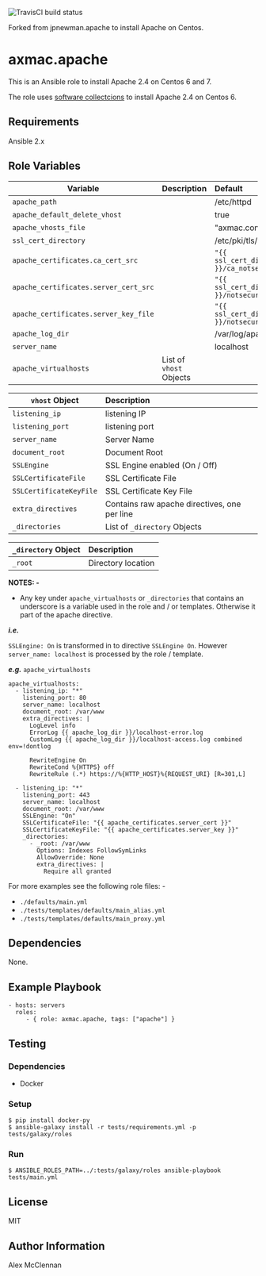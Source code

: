 ![TravisCI build status](https://travis-ci.org/axmac/axmac.apache.svg?branch=master)

Forked from jpnewman.apache to install Apache on Centos.

# axmac.apache

This is an Ansible role to install Apache 2.4 on Centos 6 and 7.

The role uses [software collectcions](https://www.softwarecollections.org/en/scls/rhscl/httpd24/) to install Apache 2.4 on Centos 6.

## Requirements

Ansible 2.x

## Role Variables


|Variable|Description|Default|
|---|---|:--|
|```apache_path```||/etc/httpd|
|```apache_default_delete_vhost```||true|
|```apache_vhosts_file```||"axmac.conf"|
|```ssl_cert_directory```||/etc/pki/tls/certs|
|```apache_certificates.ca_cert_src```||```"{{ ssl_cert_directory }}/ca_notsecure.crt"```|
|```apache_certificates.server_cert_src```||```"{{ ssl_cert_directory }}/notsecure.crt"```|
|```apache_certificates.server_key_file```||```"{{ ssl_cert_directory }}/notsecure.key"```|
|```apache_log_dir```||/var/log/apache2|
|```server_name```||localhost|
|```apache_virtualhosts```|List of ```vhost``` Objects||

|```vhost``` Object|Description|
|---|:--|
|```listening_ip```|listening IP|
|```listening_port```|listening port|
|```server_name```|Server Name|
|```document_root```|Document Root|
|```SSLEngine```|SSL Engine enabled (On / Off)|
|```SSLCertificateFile```|SSL Certificate File|
|```SSLCertificateKeyFile```|SSL Certificate Key File|
|```extra_directives```|Contains raw apache directives, one per line|
|```_directories```|List of ```_directory``` Objects|

|```_directory``` Object|Description|
|---|:--|
|```_root```|Directory location|

**NOTES: -**

- Any key under ```apache_virtualhosts``` or ```_directories``` that contains an underscore is a variable used in the role and / or templates. Otherwise it part of the apache directive.

***i.e.***

```SSLEngine: On``` is transformed in to directive ```SSLEngine On```. However ```server_name: localhost``` is processed by the role / template.

***e.g.*** ```apache_virtualhosts```

~~~
apache_virtualhosts:
  - listening_ip: "*"
    listening_port: 80
    server_name: localhost
    document_root: /var/www
    extra_directives: |
      LogLevel info
      ErrorLog {{ apache_log_dir }}/localhost-error.log
      CustomLog {{ apache_log_dir }}/localhost-access.log combined env=!dontlog

      RewriteEngine On
      RewriteCond %{HTTPS} off
      RewriteRule (.*) https://%{HTTP_HOST}%{REQUEST_URI} [R=301,L]

  - listening_ip: "*"
    listening_port: 443
    server_name: localhost
    document_root: /var/www
    SSLEngine: "On"
    SSLCertificateFile: "{{ apache_certificates.server_cert }}"
    SSLCertificateKeyFile: "{{ apache_certificates.server_key }}"
    _directories:
      - _root: /var/www
        Options: Indexes FollowSymLinks
        AllowOverride: None
        extra_directives: |
          Require all granted
~~~

For more examples see the following role files: -

- ```./defaults/main.yml```
- ```./tests/templates/defaults/main_alias.yml```
- ```./tests/templates/defaults/main_proxy.yml```

## Dependencies

None.

## Example Playbook

    - hosts: servers
      roles:
         - { role: axmac.apache, tags: ["apache"] }

## Testing

### Dependencies

- Docker

### Setup

    $ pip install docker-py
    $ ansible-galaxy install -r tests/requirements.yml -p tests/galaxy/roles

### Run

    $ ANSIBLE_ROLES_PATH=../:tests/galaxy/roles ansible-playbook tests/main.yml

## License

MIT

## Author Information

Alex McClennan

